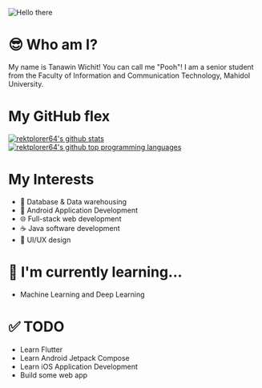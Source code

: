 ![Hello there](https://media.giphy.com/media/Nx0rz3jtxtEre/giphy.gif)

# 😎 Who am I?
My name is Tanawin Wichit! You can call me "Pooh"!
I am a senior student from the Faculty of Information and Communication Technology, Mahidol University.

# My GitHub flex
[![rektplorer64's github stats](https://github-readme-stats.vercel.app/api?username=rektplorer64&bg_color=ceb0e9,f1dce4,ffffdc&show_icons=true&count_private=true)](https://github.com/rektplorer64)
[![rektplorer64's github top programming languages](https://github-readme-stats.vercel.app/api/top-langs/?username=rektplorer64&layout=compact)](https://github.com/rektplorer64)

# My Interests
- 💾 Database & Data warehousing
- 📱 Android Application Development
- 🌐 Full-stack web development
- ☕ Java software development
- 🎨 UI/UX design

# 🌱 I'm currently learning...
- Machine Learning and Deep Learning

# ✅ TODO
- Learn Flutter
- Learn Android Jetpack Compose
- Learn iOS Application Development
- Build some web app
<!--
**rektplorer64/rektplorer64** is a ✨ _special_ ✨ repository because its `README.md` (this file) appears on your GitHub profile.

Here are some ideas to get you started:

- 🔭 I’m currently working on ...
- 🌱 I’m currently learning ...
- 👯 I’m looking to collaborate on ...
- 🤔 I’m looking for help with ...
- 💬 Ask me about ...
- 📫 How to reach me: ...
- 😄 Pronouns: ...
- ⚡ Fun fact: ...
-->
